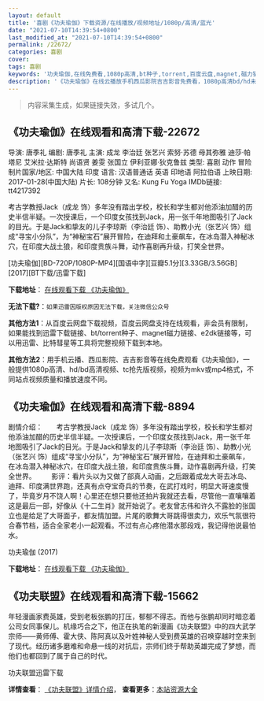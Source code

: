 ```yaml
---
layout: default
title: '喜剧《功夫瑜伽》下载资源/在线播放/视频地址/1080p/高清/蓝光'
date: "2021-07-10T14:39:54+0800"
last_modified_at: "2021-07-10T14:39:54+0800"
permalink: /22672/
categories: 喜剧
cover:
tags: 喜剧
keywords: '功夫瑜伽,在线免费看,1080p高清,bt种子,torrent,百度云盘,magnet,磁力链,迅雷下载资源'
description: '《功夫瑜伽》在线云播放手机西瓜影院吉吉影音免费看，1080p高清bd/hd未删减完整版和tc抢先枪版，mkv/mp4格式，附带bt/torrent种子、magnet/磁力链、百度云盘、网盘资源迅雷下载链接'
---
```


>内容采集生成，如果链接失效，多试几个。


## 《功夫瑜伽》在线观看和高清下载-22672

导演: 唐季礼 编剧: 唐季礼 主演: 成龙 李治廷 张艺兴 索努·苏德 母其弥雅 迪莎·帕塔尼 艾米拉·达斯特 尚语贤 姜雯 张国立 伊利亚娜·狄克鲁兹 类型: 喜剧 动作 冒险 制片国家/地区: 中国大陆 印度 语言: 汉语普通话 英语 印地语 阿拉伯语 上映日期: 2017-01-28(中国大陆) 片长: 108分钟 又名: Kung Fu Yoga IMDb链接: tt4217392

考古学教授Jack（成龙 饰）多年没有踏出学校，校长和学生都对他添油加醋的历史半信半疑。一次授课后，一个印度女孩找到Jack，用一张千年地图吸引了Jack的目光。于是Jack和挚友的儿子李琼斯（李治廷 饰）、助教小光（张艺兴 饰）组成“寻宝小分队”，为“神秘宝石”展开冒险，在迪拜和土豪飙车，在冰岛潜入神秘冰穴，在印度大战土狼，和印度贵族斗舞，动作喜剧再升级，打笑全世界。


[功夫瑜伽][BD-720P/1080P-MP4][国语中字][豆瓣5.1分][3.33GB/3.56GB][2017][BT下载/迅雷下载]

**下载地址**： [在线观看下载 《功夫瑜伽》](https://www.btdx8.com/torrent/kung_fu_yoga_2017.html) 


**无法下载?**：`如果迅雷因版权原因无法下载，关注微信公众号 `

**其他方法1**：从百度云网盘下载视频，百度云网盘支持在线观看，非会员有限制，如果能找到迅雷下载链接、bt/torrent种子、magnet磁力链接、e2dk链接等，可以用迅雷、比特彗星等工具将完整视频下载到本地。

**其他方法2**：用手机云播、西瓜影院、吉吉影音等在线免费观看《功夫瑜伽》，一般提供1080p高清、hd/bd高清视频、tc抢先版视频，视频为mkv或mp4格式，不同站点视频质量和播放速度不同。


## 《功夫瑜伽》在线观看和高清下载-8894

剧情介绍：　　考古学教授Jack（成龙 饰）多年没有踏出学校，校长和学生都对他添油加醋的历史半信半疑。一次授课后，一个印度女孩找到Jack，用一张千年地图吸引了Jack的目光。于是Jack和挚友的儿子李琼斯（李治廷 饰）、助教小光（张艺兴 饰）组成“寻宝小分队”，为“神秘宝石”展开冒险，在迪拜和土豪飙车，在冰岛潜入神秘冰穴，在印度大战土狼，和印度贵族斗舞，动作喜剧再升级，打笑全世界。 　　影评：看片头以为又做了部真人动画，之后跟着成龙大哥去冰岛、迪拜、印度满世界跑，还真有点夺宝奇兵的节奏，在武打戏时，明显大哥速度慢了，毕竟岁月不饶人啊！心里还在想只要他还拍片我就还去看，尽管他一直嚷嚷着这是最后一部，好像从《十二生肖》就开始说了。老友曾志伟和许久不露脸的张国立也是给足了大哥面子，都友情加盟。片尾的歌舞大哥跳得很卖力，欢乐气氛很符合春节档，适合全家老小一起观看。不过有点心疼他潜水那段戏，我记得他说最怕水。


功夫瑜伽 (2017)

**下载地址**： [在线观看下载 《功夫瑜伽》](https://www.btbtdy.me/btdy/dy9672.html) 


## 《功夫联盟》在线观看和高清下载-15662

年轻漫画家费英雄，受到老板张鹏的打压，郁郁不得志。而他与张鹏却同时暗恋着公司女同事保儿。机缘巧合之下，他正在执笔的新漫画《功夫联盟》中的四大武学宗师——黄师傅、霍大侠、陈阿真以及叶姓神秘人受到费英雄的召唤穿越时空来到了现代。经历诸多磨难和命悬一线的对抗后，宗师们终于帮助英雄完成了梦想，而他们也都回到了属于自己的时代。


功夫联盟迅雷下载

**详情查看**： [《功夫联盟》详情介绍](/movie/15662/)， **查看更多**：[本站资源大全](/movie/t/all/)

